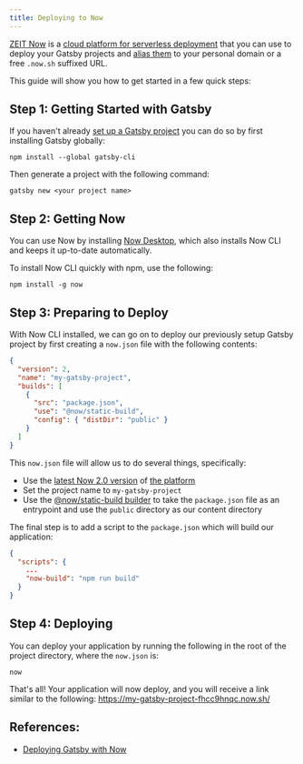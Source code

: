 ```yaml
---
title: Deploying to Now
---
```


[ZEIT Now](https://zeit.co/now) is a [cloud platform for serverless deployment](https://zeit.co/docs/v2/getting-started/introduction-to-now/) that you can use to deploy your Gatsby projects and [alias them](https://zeit.co/docs/v2/domains-and-aliases/aliasing-a-deployment/) to your personal domain or a free `.now.sh` suffixed URL.

This guide will show you how to get started in a few quick steps:

## Step 1: Getting Started with Gatsby

If you haven't already [set up a Gatsby project](https://www.gatsbyjs.org/docs/quick-start) you can do so by first installing Gatsby globally:

```shell
npm install --global gatsby-cli
```

Then generate a project with the following command:

```shell
gatsby new <your project name>
```

## Step 2: Getting Now

You can use Now by installing [Now Desktop](https://zeit.co/docs/v2/getting-started/installation/#now-desktop), which also installs Now CLI and keeps it up-to-date automatically.

To install Now CLI quickly with npm, use the following:

```shell
npm install -g now
```

## Step 3: Preparing to Deploy

With Now CLI installed, we can go on to deploy our previously setup Gatsby project by first creating a `now.json` file with the following contents:

```json:title=now.json
{
  "version": 2,
  "name": "my-gatsby-project",
  "builds": [
    {
      "src": "package.json",
      "use": "@now/static-build",
      "config": { "distDir": "public" }
    }
  ]
}
```

This `now.json` file will allow us to do several things, specifically:

- Use the [latest Now 2.0 version](https://zeit.co/blog/now-2) of [the platform](https://zeit.co/docs/v2/platform/overview/)
- Set the project name to `my-gatsby-project`
- Use the [@now/static-build builder](https://zeit.co/docs/v2/deployments/official-builders/static-build-now-static-build/) to take the `package.json` file as an entrypoint and use the `public` directory as our content directory

The final step is to add a script to the `package.json` which will build our application:

```json:title=package.json
{
  "scripts": {
    ...
    "now-build": "npm run build"
  }
}
```

## Step 4: Deploying

You can deploy your application by running the following in the root of the project directory, where the `now.json` is:

```shell
now
```

That's all! Your application will now deploy, and you will receive a link similar to the following: https://my-gatsby-project-fhcc9hnqc.now.sh/

## References:

- [Deploying Gatsby with Now](https://zeit.co/examples/gatsby/)

